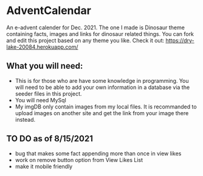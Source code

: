 # AdventCalendar 

An e-advent calender for Dec. 2021. The one I made is Dinosaur theme containing facts, images and links for dinosaur related things.  You can fork and edit this project based on any theme you like. Check it out: https://dry-lake-20084.herokuapp.com/ 

## What you will need: 
* This is for those who are have some knowledge in programming. You will need to be able to add your own information in a database via the seeder files in this project. 
* You will need MySql
* My imgDB only contain images from my local files. It is recommanded to upload images on another site and get the link from your image there instead.

## TO DO as of 8/15/2021
* bug that makes some fact appending more than once in view likes 
* work on remove button option from View Likes List 
* make it mobile friendly 

